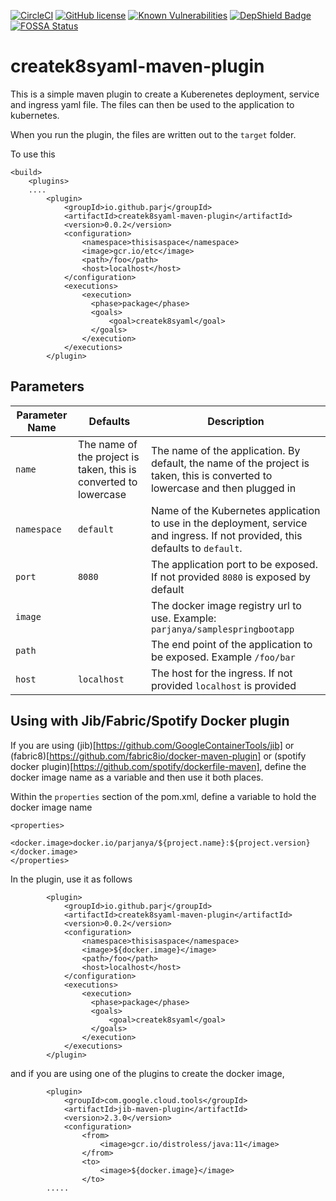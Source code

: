  [![CircleCI](https://circleci.com/gh/parj/createk8syaml-maven-plugin.svg?style=svg)](https://circleci.com/gh/parj/createk8syaml-maven-plugin) [![GitHub license](https://img.shields.io/github/license/parj/createk8syaml-maven-plugin.svg)](https://github.com/parj/createk8syaml-maven-plugin/blob/main/LICENSE) [![Known Vulnerabilities](https://snyk.io/test/github/parj/createk8syaml-maven-plugin/badge.svg)](https://snyk.io/test/github/parj/createk8syaml-maven-plugin) [![DepShield Badge](https://depshield.sonatype.org/badges/parj/createk8syaml-maven-plugin/depshield.svg)](https://depshield.github.io) [![FOSSA Status](https://app.fossa.com/api/projects/git%2Bgithub.com%2Fparj%2Fcreatek8syaml-maven-plugin.svg?type=shield)](https://app.fossa.com/projects/git%2Bgithub.com%2Fparj%2Fcreatek8syaml-maven-plugin?ref=badge_shield)

# createk8syaml-maven-plugin

This is a simple maven plugin to create a Kuberenetes deployment, service and ingress yaml file. The files can then be used to the application to kubernetes.

When you run the plugin, the files are written out to the `target` folder.

To use this

    <build>
        <plugins>
        ....
            <plugin>
                <groupId>io.github.parj</groupId>
                <artifactId>createk8syaml-maven-plugin</artifactId>
                <version>0.0.2</version>
                <configuration>
                    <namespace>thisisaspace</namespace>
                    <image>gcr.io/etc</image>
                    <path>/foo</path>
                    <host>localhost</host>
                </configuration>
                <executions>
                    <execution>
                      <phase>package</phase>
                      <goals>
                          <goal>createk8syaml</goal>
                      </goals>
                    </execution>
                </executions>
            </plugin>


Parameters
-----------

| Parameter Name | Defaults | Description |
| -------------- | -------- | ----------- |
| `name` | The name of the project is taken, this is converted to lowercase | The name of the application. By default, the name of the project is taken, this is converted to lowercase and then plugged in |
| `namespace` | `default` | Name of the Kubernetes application to use in the deployment, service and ingress. If not provided, this defaults to `default`. |
| `port` | `8080` | The application port to be exposed. If not provided `8080` is exposed by default |
| `image` |  | The docker image registry url to use. Example: `parjanya/samplespringbootapp`|
| `path` |  | The end point of the application to be exposed. Example `/foo/bar` |
| `host` | `localhost` | The host for the ingress. If not provided `localhost` is provided |
 
Using with Jib/Fabric/Spotify Docker plugin
-------------------------------------------

If you are using (jib)[https://github.com/GoogleContainerTools/jib] or (fabric8)[https://github.com/fabric8io/docker-maven-plugin] or (spotify docker plugin)[https://github.com/spotify/dockerfile-maven], define the docker image name as a variable and then use it both places. 

Within the `properties` section of the pom.xml, define a variable to hold the docker image name

    <properties>
        <docker.image>docker.io/parjanya/${project.name}:${project.version}</docker.image>
    </properties>

In the plugin, use it as follows

            <plugin>
                <groupId>io.github.parj</groupId>
                <artifactId>createk8syaml-maven-plugin</artifactId>
                <version>0.0.2</version>
                <configuration>
                    <namespace>thisisaspace</namespace>
                    <image>${docker.image}</image>
                    <path>/foo</path>
                    <host>localhost</host>
                </configuration>
                <executions>
                    <execution>
                      <phase>package</phase>
                      <goals>
                          <goal>createk8syaml</goal>
                      </goals>
                    </execution>
                </executions>
            </plugin>

and if you are using one of the plugins to create the docker image,

            <plugin>
                <groupId>com.google.cloud.tools</groupId>
                <artifactId>jib-maven-plugin</artifactId>
                <version>2.3.0</version>
                <configuration>
                    <from>
                        <image>gcr.io/distroless/java:11</image>
                    </from>
                    <to>
                        <image>${docker.image}</image>
                    </to>
            .....

